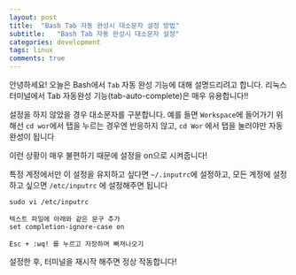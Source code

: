 ```yaml
---
layout: post
title:  "Bash Tab 자동 완성시 대소문자 설정 방법"
subtitle:   "Bash Tab 자동 완성시 대소문자 설정"
categories: development
tags: linux
comments: true
---
```


안녕하세요! 오늘은 Bash에서 ```Tab``` 자동 완성 기능에 대해 설명드리려고 합니다. 리눅스 터미널에서 Tab 자동완성 기능(tab-auto-complete)은 매우 유용합니다!!

설정을 하지 않았을 경우 대소문자를 구분합니다. 예를 들면 ```Workspace```에 들어가기 위해선
```cd wor```에서 탭을 누르는 경우엔 반응하지 않고, ```cd Wor``` 에서 탭을 눌러야만 자동 완성이 됩니다

이런 상황이 매우 불편하기 때문에 설정을 on으로 시켜줍니다!

특정 계정에서만 이 설정을 유지하고 싶다면 ```~/.inputrc```에 설정하고, 모든 계정에 설정하고 싶으면 ```/etc/inputrc``` 에 설정해주면 됩니다

```
sudo vi /etc/inputrc

텍스트 파일에 아래와 같은 문구 추가
set completion-ignore-case on

Esc + :wq! 를 누르고 저장하며 빠져나오기
```

설정한 후, 터미널을 재시작 해주면 정상 작동합니다!